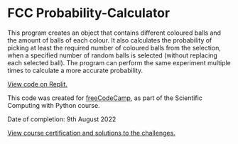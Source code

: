 # FCC Probability-Calculator
This program creates an object that contains different coloured balls and the amount of balls of each colour. It also calculates the probability of picking at least the required number of coloured balls from the selection, when a specified number of random balls is selected (without replacing each selected ball). The program can perform the same experiment multiple times to calculate a more accurate probability.

[View code on Replit.](https://replit.com/@SA907/FCC-Probability-Calculator#prob_calculator.py)

This code was created for [freeCodeCamp](https://www.freecodecamp.org/), as part of the Scientific Computing with Python course.

Date of completion: 9th August 2022

[View course certification and solutions to the challenges.](https://www.freecodecamp.org/certification/SA9102/scientific-computing-with-python-v7)
